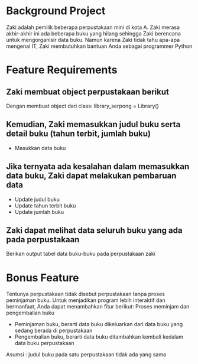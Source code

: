 # Background Project
Zaki adalah pemilik beberapa perpustakaan mini di kota A. Zaki merasa akhir-akhir ini ada beberapa buku yang hilang sehingga Zaki berencana untuk mengorganisir data buku. Namun karena Zaki tidak tahu apa-apa mengenai IT, Zaki membutuhkan bantuan Anda sebagai programmer Python

# Feature Requirements
## Zaki membuat object perpustakaan berikut
Dengan membuat object dari class: library_serpong = Library()
## Kemudian, Zaki memasukkan judul buku serta detail buku (tahun terbit, jumlah buku)
- Masukkan data buku
## Jika ternyata ada kesalahan dalam memasukkan data buku, Zaki dapat melakukan pembaruan data
- Update judul buku
- Update tahun terbit buku
- Update jumlah buku
## Zaki dapat melihat data seluruh buku yang ada pada perpustakaan
Berikan output tabel data buku-buku pada perpustakaan zaki

# Bonus Feature
Tentunya perpustakaan tidak disebut perpustakaan tanpa proses peminjaman buku. Untuk menjadikan program lebih interaktif dan bermanfaat, Anda dapat menambahkan fitur berikut:
Proses meminjam dan pengembalian buku
- Peminjaman buku, berarti data buku dikeluarkan dari data buku yang sedang berada di perpustakaan
- Pengembalian buku, berarti data buku ditambahkan kembali kedalam data buku perpustakaan 

Asumsi : judul buku pada satu perpustakaan tidak ada yang sama
